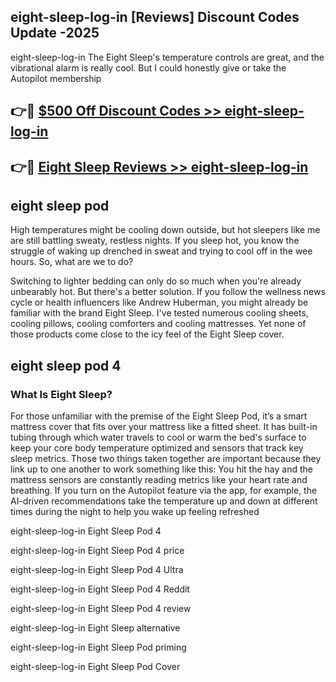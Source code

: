 ## eight-sleep-log-in [Reviews​] Discount Codes Update -2025

eight-sleep-log-in The Eight Sleep's temperature controls are great, and the vibrational alarm is really cool. But I could honestly give or take the Autopilot membership

## 👉🔴 [$500 Off Discount Codes >> eight-sleep-log-in](http://download.freeplayer.one?title=eight-sleep-log-in&ref=18-ES)

## 👉🔴 [Eight Sleep Reviews >> eight-sleep-log-in](http://download.freeplayer.one?title=eight-sleep-log-in&ref=18-ES)

## eight sleep pod

High temperatures might be cooling down outside, but hot sleepers like me are still battling sweaty, restless nights. If you sleep hot, you know the struggle of waking up drenched in sweat and trying to cool off in the wee hours. So, what are we to do?

Switching to lighter bedding can only do so much when you're already unbearably hot. But there's a better solution. If you follow the wellness news cycle or health influencers like Andrew Huberman, you might already be familiar with the brand Eight Sleep. I've tested numerous cooling sheets, cooling pillows, cooling comforters and cooling mattresses. Yet none of those products come close to the icy feel of the Eight Sleep cover.

## eight sleep pod 4

### What Is Eight Sleep?

For those unfamiliar with the premise of the Eight Sleep Pod, it’s a smart mattress cover that fits over your mattress like a fitted sheet. It has built-in tubing through which water travels to cool or warm the bed's surface to keep your core body temperature optimized and sensors that track key sleep metrics. Those two things taken together are important because they link up to one another to work something like this: You hit the hay and the mattress sensors are constantly reading metrics like your heart rate and breathing. If you turn on the Autopilot feature via the app, for example, the AI-driven recommendations take the temperature up and down at different times during the night to help you wake up feeling refreshed

eight-sleep-log-in Eight Sleep Pod 4

eight-sleep-log-in Eight Sleep Pod 4 price

eight-sleep-log-in Eight Sleep Pod 4 Ultra

eight-sleep-log-in Eight Sleep Pod 4 Reddit

eight-sleep-log-in Eight Sleep Pod 4 review

eight-sleep-log-in Eight Sleep alternative

eight-sleep-log-in Eight Sleep Pod priming

eight-sleep-log-in Eight Sleep Pod Cover